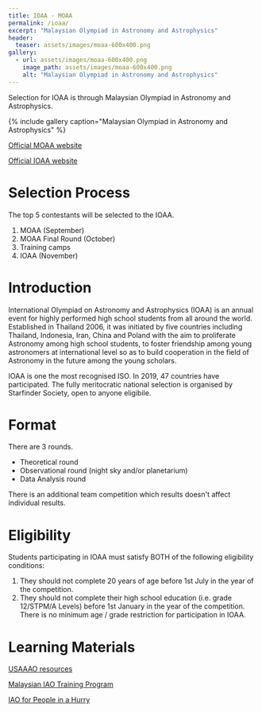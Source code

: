 ```yaml
---
title: IOAA - MOAA
permalink: /ioaa/
excerpt: "Malaysian Olympiad in Astronomy and Astrophysics"
header:
  teaser: assets/images/moaa-600x400.png
gallery:
  - url: assets/images/moaa-600x400.png
    image_path: assets/images/moaa-600x400.png
    alt: "Malaysian Olympiad in Astronomy and Astrophysics"
---
```


Selection for IOAA is through Malaysian Olympiad in Astronomy and Astrophysics.

{% include gallery caption="Malaysian Olympiad in Astronomy and Astrophysics" %}

[Official MOAA website](https://moaa.starfinder.org.my/)

[Official IOAA website](https://www.ioaastrophysics.org/)

# Selection Process
The top 5 contestants will be selected to the IOAA.

1. MOAA (September)
2. MOAA Final Round (October)
3. Training camps
4. IOAA (November)

# Introduction
International Olympiad on Astronomy and Astrophysics (IOAA) is an annual event for highly performed high school students from all around the world. Established in Thailand 2006, it was initiated by five countries including Thailand, Indonesia, Iran, China and Poland with the aim to proliferate Astronomy among high school students, to foster friendship among young astronomers at international level so as to build cooperation in the field of Astronomy in the future among the young scholars.

IOAA is one the most recognised ISO. In 2019, 47 countries have participated. The fully meritocratic national selection is organised by Starfinder Society, open to anyone eligibile.

# Format
There are 3 rounds.

- Theoretical round
- Observational round (night sky and/or planetarium)
- Data Analysis round

There is an additional team competition which results doesn't affect individual results.

# Eligibility
Students participating in IOAA must satisfy BOTH of the following eligibility conditions:

1. They should not complete 20 years of age before 1st July in the year of the competition.
2. They should not complete their high school education (i.e. grade 12/STPM/A Levels) before 1st January in the year of the competition.
There is no minimum age / grade restriction for participation in IOAA.

# Learning Materials
[USAAAO resources](https://usaaao.org/resources/)

[Malaysian IAO Training Program](https://docs.google.com/spreadsheets/d/1y1zZf3DQfJR34-ISxy-40IAgm_AuVGO9927W3-DeFTk/edit?usp=sharing)

[IAO for People in a Hurry](https://chojeq.com/iao)